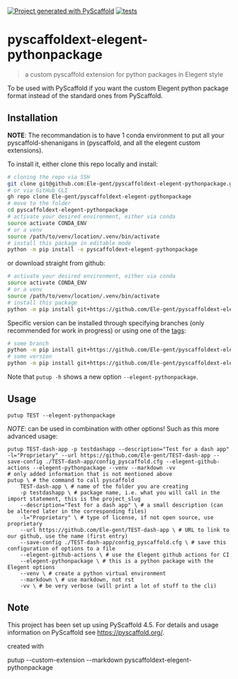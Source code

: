 [![Project generated with PyScaffold](https://img.shields.io/badge/-PyScaffold-005CA0?logo=pyscaffold)](https://pyscaffold.org/)
[![tests](https://github.com/Ele-gent/pyscaffoldext-elegent-pythonpackage/actions/workflows/ci.yml/badge.svg)](https://github.com/Ele-gent/pyscaffoldext-elegent-pythonpackage/actions/workflows/ci.yml)

# pyscaffoldext-elegent-pythonpackage

> a custom pyscaffold extension for python packages in Elegent style

To be used with PyScaffold if you want the custom Elegent python package format instead of the standard ones from PyScaffold.

## Installation

**NOTE**:
The recommandation is to have 1 conda environment to put all your pyscaffold-shenanigans in (pyscaffold, and all the elegent custom extensions).

To install it, either clone this repo locally and install:

```bash
# cloning the repo via SSH
git clone git@github.com:Ele-gent/pyscaffoldext-elegent-pythonpackage.git
# or via GitHub CLI
gh repo clone Ele-gent/pyscaffoldext-elegent-pythonpackage
# move to the folder
cd pyscaffoldext-elegent-pythonpackage
# activate your desired environment, either via conda
source activate CONDA_ENV
# or a venv
source /path/to/venv/location/.venv/bin/activate
# install this package in editable mode
python -m pip install -e pyscaffoldext-elegent-pythonpackage
```

or download straight from github:

```bash
# activate your desired environment, either via conda
source activate CONDA_ENV
# or a venv
source /path/to/venv/location/.venv/bin/activate
# install this package
python -m pip install git+https://github.com/Ele-gent/pyscaffoldext-elegent-pythonpackage.git
```

Specific version can be installed through specifying branches (only recommended for work in progress) or using one of the [tags](https://github.com/Ele-gent/pyscaffoldext-elegent-pythonpackage/tags):
```bash
# some branch
python -m pip install git+https://github.com/Ele-gent/pyscaffoldext-elegent-pythonpackage.git@hotfix-feature-xxx
# some version
python -m pip install git+https://github.com/Ele-gent/pyscaffoldext-elegent-pythonpackage.git@v1.0.0
```

Note that `putup -h` shows a new option `--elegent-pythonpackage`.

## Usage

```shell
putup TEST --elegent-pythonpackage
```

*NOTE*: can be used in combination with other options! Such as this more advanced usage:

```shell
putup TEST-dash-app -p testdashapp --description="Test for a dash app" -l="Proprietary" --url https://github.com/Ele-gent/TEST-dash-app --save-config ./TEST-dash-app/config_pyscaffold.cfg --elegent-github-actions --elegent-pythonpackage --venv --markdown -vv
# only added information that is not mentioned above
putup \ # the command to call pyscaffold
	TEST-dash-app \ # name of the folder you are creating
	-p testdashapp \ # package name, i.e. what you will call in the import statement, this is the project_slug
	--description="Test for a dash app" \ # a small description (can be altered later in the corresponding files)
	-l="Proprietary" \ # type of license, if not open source, use proprietary
	--url https://github.com/Ele-gent/TEST-dash-app \ # URL to link to our github, use the name (first entry)
	--save-config ./TEST-dash-app/config_pyscaffold.cfg \ # save this configuration of options to a file
	--elegent-github-actions \ # use the Elegent github actions for CI
	--elegent-pythonpackage \ # this is a python package with the Elegent options
	--venv \ # create a python virtual environment
	--markdown \ # use markdown, not rst
	-vv \ # be very verbose (will print a lot of stuff to the cli)
```



<!-- pyscaffold-notes -->

## Note

This project has been set up using PyScaffold 4.5. For details and usage
information on PyScaffold see https://pyscaffold.org/.

created with

putup --custom-extension --markdown pyscaffoldext-elegent-pythonpackage
